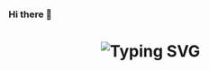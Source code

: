  ### Hi there 👋

<h1 align="center">
 <img src="https://readme-typing-svg.herokuapp.com?font=Fira+Code&weight=900&size=42&pause=1000&color=0500F6&random=false&width=435&lines=Hi..+I'm Thimira Sadeesha" alt="Typing SVG" />
</h1>

<!--
**SadeeshThimira1/SadeeshThimira1** is a ✨ _special_ ✨ repository because its `README.md` (this file) appears on your GitHub profile.

Here are some ideas to get you started:

- 🔭 I’m currently working on ...
- 🌱 I’m currently learning ...
- 👯 I’m looking to collaborate on ...
- 🤔 I’m looking for help with ...
- 💬 Ask me about ...
- 📫 How to reach me: ...
- 😄 Pronouns: ...
- ⚡ Fun fact: ...
-->

